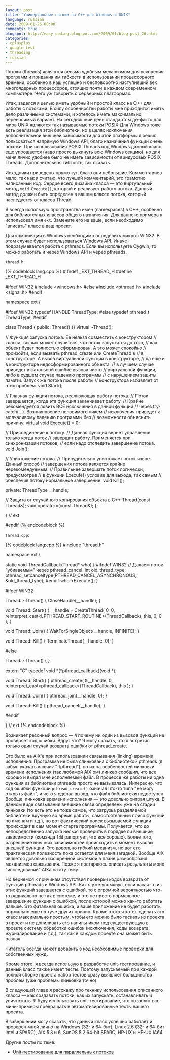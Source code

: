 ```yaml
---
layout: post
title: "Универсальные потоки на С++ для Windows и UNIX"
language: russian
date: 2009-01-26 00:00
comments: true
blogspot: http://easy-coding.blogspot.com/2009/01/blog-post_26.html
categories:
- cplusplus
- google test
- threading
- russian
---
```

Потоки (threads) являются весьма удобным механизмом для ускорения программ и придания им гибкости в использовании процессорного времени, особенно в наш успешно и бесповоротно наступивший век многоядерных процессоров, стоящих почти в каждом современном компьютере. Чего уж говорить о серверных платформах.

Итак, задался я целью иметь удобный и простой класс на С++ для работы с потоками. В силу особенностей работы мне приходится иметь дело различными системами, и хотелось иметь максимально переносимый вариант. На сегодняшний день стандартом де-факто для мира UNIX являются так называемые [потоки POSIX][POSIX Threads] Для Windows тоже есть реализация этой библиотеки, но в целях исключения дополнительной внешней зависимости для этой платформы я решил пользоваться напрямую Windows API, благо назначения функций очень похожи. При использования POSIX Threads под Windows данный класс еще упрощается (надо просто выкинуть всю Windows секцию), но для меня лично удобнее было не иметь зависимости от виндусовых POSIX Threads. Дополнительная гибкость, так сказать.

[POSIX Threads]: http://ru.wikipedia.org/wiki/POSIX_Threads

Исходники приведены прямо тут, благо они небольшие. Комментариев мало, так как я считаю, что лучший комментарий, это грамотно написанный код. Сердце всего дизайна класса — это виртуальный метод `void Execute()`, который и реализует работу потока. Данный метод должен быть определен в вашем классе потока, который наследуется от класса Thread.

Я всегда использую пространства имен (namespaces) в C++, особенно для библиотечных классов общего назначения. Для данного примера я использовал имя `ext`. Замените его на ваше, если необходимо "вписать" класс в ваш проект.

Для компиляции в Windows необходимо определить макрос WIN32. В этом случае будет использоваться Windows API. Иначе подразумевается работа с pthreads. Если вы используете Cygwin, то можно работать и через Windows API и через pthreads.

`thread.h`:

{% codeblock lang:cpp %}
#ifndef _EXT_THREAD_H
#define _EXT_THREAD_H

#ifdef WIN32
#include <windows.h>
#else
#include <pthread.h>
#include <signal.h>
#endif

namespace ext {

#ifdef WIN32
typedef HANDLE ThreadType;
#else
typedef pthread_t ThreadType;
#endif

class Thread {
public:
  Thread() {}
  virtual ~Thread();

  // Функция запуска потока. Ее нельзя совместить с конструктором
  // класса, так как может случиться, что поток запустится до того,
  // как объект будет полностью сформирован. А это может спокойно 
  // произойти, если вызвать pthread_create или CreateThread в
  // в конструкторе. А вызов виртуальной функции в конструкторе, 
  // да еще и в конструкторе недосформированного объекта, 
  // в лучшем случае приведет к фатальной ошибке вызова чисто 
  // виртуальной функции, либо в худшем случае падению программы 
  // с нарушением защиты памяти. Запуск же потока после работы
  // конструктора избавляет от этих проблем. 
  void Start();

  // Главная функция потока, реализующая работу потока.
  // Поток завершается, когда эта функция заканчивает работу.
  // Крайне рекомендуется ловить ВСЕ исключения в данной функции
  // через try-catch(...). Возникновение неловимого никем 
  // исключения приведет к молчаливому падению программы без
  // возможности объяснить причину.
  virtual void Execute() = 0;

  // Присоединение к потоку.
  // Данная функция вернет управление только когда поток
  // завершит работу. Применяется при синхронизации потоков,
  // если надо отследить завершение потока.
  void Join();

  // Уничтожение потока.
  // Принудительно уничтожает поток извне. Данный способ
  // завершения потока является крайне нерекомендуемым.
  // Правильнее завершать поток логически, предусмотрев
  // в функции Execute() условие для выхода, так самым
  // обеспечив потоку нормальное завершение.
  void Kill();

private:
  ThreadType __handle;

  // Защита от случайного копирования объекта в C++
  Thread(const Thread&);
  void operator=(const Thread&);
};

} // ext

#endif
{% endcodeblock %}

`thread.cpp`:

{% codeblock lang:cpp %}
#include "thread.h"

namespace ext {

static void ThreadCallback(Thread* who) {
#ifndef WIN32
  // Далаем поток "убиваемым" через pthread_cancel.
  int old_thread_type;
  pthread_setcanceltype(PTHREAD_CANCEL_ASYNCHRONOUS, &old_thread_type);
#endif
  who->Execute(); 
}

#ifdef WIN32

Thread::~Thread() {
  CloseHandle(__handle);
}

void Thread::Start() {
  __handle = CreateThread(
    0, 0, 
    reinterpret_cast<LPTHREAD_START_ROUTINE>(ThreadCallback), this,
    0, 0
  );
}

void Thread::Join() {
  WaitForSingleObject(__handle,  INFINITE);
}

void Thread::Kill() {
  TerminateThread(__handle, 0);
}

#else

Thread::~Thread() {
}

extern "C"
typedef void *(*pthread_callback)(void *);

void Thread::Start() {
  pthread_create(
    &__handle, 0, 
    reinterpret_cast<pthread_callback>(ThreadCallback), 
    this
  );
}

void Thread::Join() {
  pthread_join(__handle, 0);
}

void Thread::Kill() {
  pthread_cancel(__handle);
}

#endif

} // ext
{% endcodeblock %}

Возникает резонный вопрос — я почему ни один из вызовов функций не проверяет код ошибки. Вдруг что? Я могу сказать, что я встретил только один случай возврата ошибки от pthread_create.

Это было на AIX'e при использовании связывания (linking) времени исполнения. Программа не была слинкована с библиотекой pthreads (я забыл указать ключик "-lpthread"), но из-за особенностей линковки времени исполнения (так любимой AIX'ом) линкер сообщил, что все хорошо и выдал мне исполняемый файл. В процессе же работы ни одна функция из библиотеки pthreads просто не вызывалась. Интересно, что код ошибки функции `pthread_create()` означал что-то типа "не могу открыть файл", и чего я сделал вывод, что файл библиотеки недоступен. Вообще, линковка времени исполнения — это довольно хитрая штука. В данном виде связывания внешние связи определены уже на стадии линковки (то есть это не тоже самое, что загрузка разделяемой библиотеки вручную во время работы, самостоятельный поиск функций по именам и т.д.), но вот фактический поиск вызываемой функции происходит в сам момент старта программы. Получается, что до непосредственно запуска нельзя проверить в порядке ли внешние зависимости (команда `ldd` рапортует, что все хорошо). Более того, разрешение внешних зависимостей происходить в момент вызовы внешней функции. Это довольно гибкий механизм, но вот его практическая полезность пока остается для меня загадкой. Вообще AIX является довольно изощренной системой в плане разнообразия механизмов связывания. Позже я постараюсь описать результаты моих "исследований" AIXа на эту тему.

Но вернемся к причинам отсутствия проверки кодов возврата от функций pthreads и Windows API. Как я уже упомянул, если какая-то из этих функций завешается с ошибкой, то с огромной вероятностью что-то радикально не так в системе, и это не просто нормальное завершение функции с ошибкой, после которой можно как-то работать дальше. Это фатальная ошибка, и ваше приложение не будет работать нормально еще по туче других причин. Кроме этого я хотел сделать это класс максимально простым, чтобы его можно было таскать из проекта в проект и не допиливать его напильником под существующую в проекте систему обработки ошибок (исключения, коды возврата, журналирование и т.д.), так как в каждом проекте она может быть разная.

Читатель всегда может добавить в код необходимые проверки для собственных нужд.

Кроме этого, я всегда использую в разработке unit-тестирование, и данный класс также имеет тесты. Поэтому запускаемый при каждой полной сборке проекта набор тестов сразу выявляет большинство проблем (уже проблемы линковки точно).

В следующей главе я расскажу про технику использования описанного класса — как создавать потоки, как их запускать, останавливать и уничтожать. Я буду использовать unit-тестирование, что позволит все мини-примеры превращать в автоматизированные тесты вашего проекта.

В завершении могу сказать, что данный класс успешно работает и проверен мной лично на Windows (32- и 64-бит), Linux 2.6 (32- и 64-бит Intel и SPARC), AIX 5.3 и 6, SunOS 5.2 64-bit SPARC, HP-UX и HP-UX IA64.

Другие посты по теме:

* [Unit-тестирование для параллельных потоков][]

[Unit-тестирование для параллельных потоков]: /blog/russian/2009/01/28/unit-testing-concurrent-threads/
